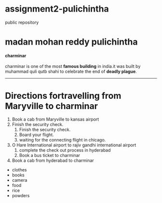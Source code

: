 # assignment2-pulichintha
public repository

# madan mohan reddy pulichintha

#### charminar

charminar is one of the most **famous building** in india.it was built by muhammad quli qutb shahi to celebrate the end of **deadly plague**.

---

# Directions fortravelling from Maryville to charminar
1. Book a cab from Maryville to kansas airport
2. Finish the security check.
   1. Finish the security check.
   2. Board your flight.
   3. waiting for the connecting flight in chicago.
3. O Hare International airport to rajiv gandhi international airport
   1. complete the check out process in hyderabad
   2. Book a bus ticket to charminar
4. Book a cab from hyderabad to charminar

* clothes
* books
* camera
* food
 * rice
 * powders
